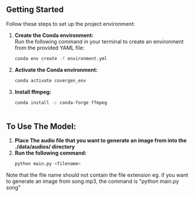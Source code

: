 ## Getting Started

Follow these steps to set up the project environment:

1. **Create the Conda environment:**  
   Run the following command in your terminal to create an environment from the provided YAML file:

   ```bash
   conda env create -f environment.yml

2. **Activate the Conda environment:**
   ```bash
   conda activate covergen_env
2. **Install ffmpeg:**
   ```bash
   conda install -c conda-forge ffmpeg
  
## To Use The Model:
1. **Place The audio file that you want to generate an image from into the ./data/audios/ directory**
2. **Run the following command:**
   ```bash
   python main.py <filename>
Note that the file name should not contain the file extension eg. if you want to generate an image from song.mp3, the command is "python main.py song"
